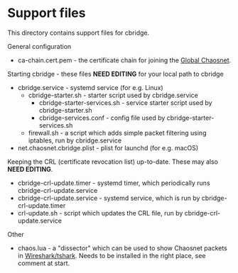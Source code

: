 # Support files

This directory contains support files for cbridge.

General configuration
- ca-chain.cert.pem - the certificate chain for joining the [Global Chaosnet](https://chaosnet.net/global).

Starting cbridge - these files **NEED EDITING** for your local path to cbridge
- cbridge.service - systemd service (for e.g. Linux)
  - cbridge-starter.sh - starter script used by cbridge.service
    - cbridge-starter-services.sh - service starter script used by cbridge-starter.sh
    - cbridge-services.conf - config file used by cbridge-starter-services.sh
  - firewall.sh - a script which adds simple packet filtering using iptables, run by cbridge.service
- net.chaosnet.cbridge.plist - plist for launchd (for e.g. macOS)

Keeping the CRL (certificate revocation list) up-to-date. These may also **NEED EDITING**.
- cbridge-crl-update.timer - systemd timer, which periodically runs cbridge-crl-update.service
- cbridge-crl-update.service - systemd service, which is run by cbridge-crl-update.timer
- crl-update.sh - script which updates the CRL file, run by cbridge-crl-update.service

Other
- chaos.lua - a "dissector" which can be used to show Chaosnet packets in [Wireshark/tshark](https://www.wireshark.org/). Needs to be installed in the right place, see comment at start.

